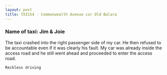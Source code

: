 ```yaml
---
layout: post
title: TXZ154 - Commonwealth Avenue cor Old Balara 
---
```


### Name of taxi: Jim & Joie

The taxi crashed into the right passenger side of my car. He then refused to be accountable even if it was clearly his fault. My car was already inside the access road and he still went ahead and proceeded to enter the access road.

```Reckless driving```
